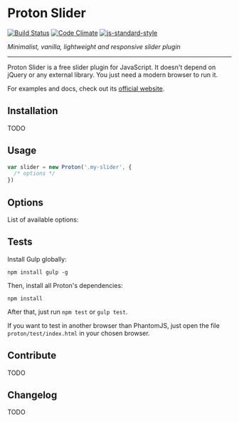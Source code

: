 # Proton Slider

[![Build Status](https://travis-ci.org/gsantiago/proton-slider.svg?branch=master)](https://travis-ci.org/gsantiago/proton-slider)
[![Code Climate](https://codeclimate.com/github/gsantiago/proton-slider/badges/gpa.svg)](https://codeclimate.com/github/gsantiago/proton-slider)
[![js-standard-style](https://img.shields.io/badge/code%20style-standard-brightgreen.svg?style=flat)](https://github.com/feross/standard)

_Minimalist, vanilla, lightweight and responsive slider plugin_

___

Proton Slider is a free slider plugin for JavaScript.
It doesn't depend on jQuery or any external library.
You just need a modern browser to run it.

For examples and docs, check out its [official website](#).


## Installation

TODO

## Usage

```javascript
var slider = new Proton('.my-slider', {
  /* options */
})
```

## Options

List of available options:


## Tests

Install Gulp globally:

```npm install gulp -g```

Then, install all Proton's dependencies:

```npm install```

After that, just run ```npm test``` or ```gulp test```.

If you want to test in another browser than PhantomJS,
just open the file ```proton/test/index.html``` in your chosen browser.


## Contribute

TODO


## Changelog

TODO


